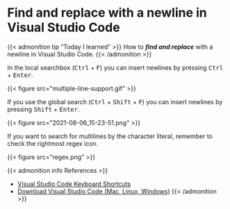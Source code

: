 # Find and replace with a newline in Visual Studio Code


{{< admonition tip "Today I learned" >}}
How to ***find and replace*** with a newline in Visual Studio Code.
{{< /admonition >}}

<!--more-->

In the local searchbox (<kbd>Ctrl</kbd> + <kbd>F</kbd>) you can insert newlines by pressing <kbd>Ctrl</kbd> + <kbd>Enter</kbd>.

{{< figure src="multiple-line-support.gif" >}}

If you use the global search (<kbd>Ctrl</kbd> + <kbd>Shift</kbd> + <kbd>F</kbd>) you can insert newlines by pressing <kbd>Shift</kbd> + <kbd>Enter</kbd>.

{{< figure src="2021-08-06_15-23-51.png" >}}

If you want to search for multilines by the character literal, remember to check the rightmost regex icon.

{{< figure src="regex.png" >}}

{{< admonition info References >}}
<!---
:(far fa-bookmark fa-fw): Bookmark this page for easy future reference!
--->

- [Visual Studio Code Keyboard Shortcuts](../visual-studio-code-keyboard-shortcuts/)
- [Download Visual Studio Code (Mac, Linux, Windows)](https://code.visualstudio.com/download)
{{< /admonition >}}

